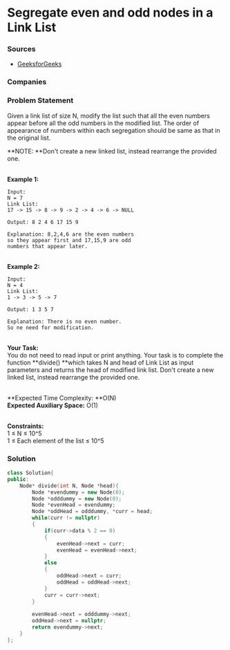 # Segregate even and odd nodes in a Link List

### Sources

* [GeeksforGeeks](https://practice.geeksforgeeks.org/problems/segregate-even-and-odd-nodes-in-a-linked-list5035/1#)

### Companies

### Problem Statement

Given a link list of size N, modify the list such that all the even numbers appear before all the odd numbers in the modified list. The order of appearance of numbers within each segregation should be same as that in the original list.

**NOTE: **Don't create a new linked list, instead rearrange the provided one.

\
**Example 1:**

```
Input: 
N = 7
Link List:
17 -> 15 -> 8 -> 9 -> 2 -> 4 -> 6 -> NULL

Output: 8 2 4 6 17 15 9

Explanation: 8,2,4,6 are the even numbers 
so they appear first and 17,15,9 are odd 
numbers that appear later.
```

\
**Example 2:**

```
Input:
N = 4
Link List:
1 -> 3 -> 5 -> 7

Output: 1 3 5 7

Explanation: There is no even number. 
So ne need for modification.
```

\
**Your Task:**\
You do not need to read input or print anything. Your task is to complete the function **divide() **which takes N and head of Link List as input parameters and returns the head of modified link list. Don't create a new linked list, instead rearrange the provided one.

\
**Expected Time Complexity: **O(N)\
**Expected Auxiliary Space:** O(1)

\
**Constraints:**\
1 ≤ N ≤ 10^5\
1 ≤ Each element of the list ≤ 10^5

### Solution

```cpp
class Solution{
public:
    Node* divide(int N, Node *head){
        Node *evendummy = new Node(0); 
        Node *odddummy = new Node(0);
        Node *evenHead = evendummy;
        Node *oddHead = odddummy, *curr = head;
        while(curr != nullptr)
        {
            if(curr->data % 2 == 0)
            {
                evenHead->next = curr;
                evenHead = evenHead->next;
            }
            else
            {
                oddHead->next = curr;
                oddHead = oddHead->next;
            }
            curr = curr->next;
        }
        
        evenHead->next = odddummy->next;
        oddHead->next = nullptr;
        return evendummy->next;
    }
};
```
